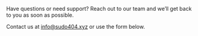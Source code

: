 Have questions or need support? Reach out to our team and we’ll get back to you as soon as possible.

Contact us at [info@sudo404.xyz](mailto:info@sudo404.xyz) or use the form below.